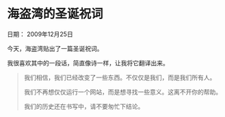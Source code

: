 # 海盗湾的圣诞祝词

日期： 2009年12月25日

今天，海盗湾贴出了一篇圣诞祝词。

我很喜欢其中的一段话，简直像诗一样，让我将它翻译出来。

> 我们相信，我们已经改变了一些东西。不仅仅是我们，而是我们所有人。
>
> 我们不再想仅仅运行一个网站，而是想寻找一些意义。这离不开你的帮助。
>
> 我们的历史还在书写中，请不要匆忙下结论。

